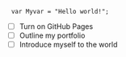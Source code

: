 ```javascipt
 var Myvar = "Hello world!";
```
- [ ] Turn on GitHub Pages
- [ ] Outline my portfolio
- [ ] Introduce myself to the world
